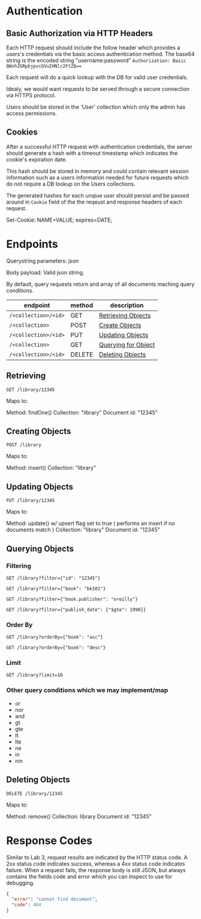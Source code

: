 # Authentication
## Basic Authorization via HTTP Headers

Each HTTP request should include the follow header which provides a users's credentials via the basic access authentication method. The base64 string is the encoded string "username:password"
`Authorization: Basic QWxhZGRpbjpvcGVuIHNlc2FtZQ==`

Each request will do a quick lookup with the DB for valid user credentials.

Idealy, we would want requests to be served through a secure connection via HTTPS protocol.

Users should be stored in the 'User' collection which only the admin has access permissions.

## Cookies

After a successful HTTP request with authentication credentials, the server should generate a hash with a timeout timestamp which indicates the cookie's expiration date.

This hash should be stored in memory and could contain relevant session information such as a users information needed for future requests which do not require a DB lookup on the Users collections.

The generated hashes for each unqiue user should persist and be passed around in `Cookie` field of the the reqeust and response headers of each request.

Set-Cookie: NAME=VALUE; expires=DATE;

# Endpoints
Querystring parameters:
json

Body payload:
Valid json string.

By default, query requests return and array of all documents maching query conditions.


endpoint | method | description
--- | --- | ---
`/<collection>/<id>` | GET | [Retrieving Objects](#Retrieving)
`/<collection>` | POST | [Create Objects](#Create)
`/<collection>/<id>` | PUT | [Updating Objects](#Updating)
`/<collection>` | GET | [Querying for Object](#Querying)
`/<collection>/<id>` | DELETE | [Deleting Objects](#Deleting)


## <a name="Retrieving"></a>Retrieving
`GET /library/12345`

Maps to:

Method: findOne()
Collection: "library"
Document id: "12345"


## <a name="Create"></a>Creating Objects
`POST /library`

Maps to:

Method: insert()
Collection: "library"



## <a name="Updating"></a>Updating Objects
`PUT /library/12345`

Maps to:

Method: update() w/ upsert flag set to true ( performs an insert if no documents match )
Collection: "library"
Document id: "12345"


## <a name="Querying"></a>Querying Objects
### Filtering
`GET /library?filter={"id": "12345"}`

`GET /library?filter={"book": "bk101"}`

`GET /library?filter={"book.publisher": "oreilly"}`

`GET /library?filter={"publish_date": {"$gte": 1990}}`

### Order By

`GET /library?orderBy={"book": "asc"}`

`GET /library?orderBy={"book": "desc"}`

### Limit

`GET /library?limit=10`

### Other query conditions which we may implement/map
- or
- nor
- and
- gt
- gte
- lt
- lte
- ne
- in
- nin

## <a name="Deleting"></a>Deleting Objects


`DELETE /library/12345`

Maps to:

Method: remove()
Collection: library
Document id: "12345"



# Response Codes

Similar to Lab 3, request results are indicated by the HTTP status code. A 2xx status code indicates success, whereas a 4xx status code indicates failure. When a request fails, the response body is still JSON, but always contains the fields code and error which you can inspect to use for debugging.

``` json
{
  "error": "cannot find document",
  "code": 404
}
```
